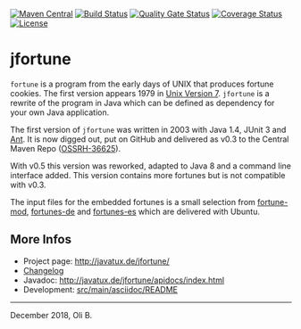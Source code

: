 [![Maven Central](https://maven-badges.herokuapp.com/maven-central/de.javatux.jfortune/jfortune/badge.svg)](https://maven-badges.herokuapp.com/maven-central/de.javatux.jfortune/jfortune)
[![Build Status](https://travis-ci.org/oboehm/jfortune.svg?branch=develop)](https://travis-ci.org/oboehm/jfortune)
[![Quality Gate Status](https://sonarcloud.io/api/project_badges/measure?project=de.javatux.jfortune%3Ajfortune%3Adevelop&metric=alert_status)](https://sonarcloud.io/dashboard?id=de.javatux.jfortune%3Ajfortune%3Adevelop)
[![Coverage Status](https://coveralls.io/repos/github/oboehm/jfortune/badge.svg?branch=develop)](https://coveralls.io/github/oboehm/jfortune)
[![License](https://img.shields.io/badge/License-Apache%202.0-blue.svg)](http://www.apache.org/licenses/LICENSE-2.0.html)

# jfortune

`fortune` is a program from the early days of UNIX that produces fortune cookies.
The first version appears 1979 in [Unix Version 7](https://en.wikipedia.org/wiki/Version_7_Unix).
`jfortune` is a rewrite of the program in Java which can be defined as dependency for your own Java application.

The first version of `jfortune` was written in 2003 with Java 1.4, JUnit 3 and [Ant](http://ant.apache.org/).
It is now digged out, put on GitHub and delivered as v0.3 to the Central Maven Repo ([OSSRH-36625](https://issues.sonatype.org/browse/OSSRH-36625)).

With v0.5 this version was reworked, adapted to Java 8 and a command line interface added.
This version contains more fortunes but is not compatible with v0.3.

The input files for the embedded fortunes is a small selection from
[fortune-mod](https://github.com/shlomif/fortune-mod),
[fortunes-de](https://github.com/michaaa/fortunes-de) and
[fortunes-es](https://reposcope.com/package/fortunes-es)
which are delivered with Ubuntu.


## More Infos

* Project page: http://javatux.de/jfortune/
* [Changelog](CHANGELOG.md)  
* Javadoc: http://javatux.de/jfortune/apidocs/index.html
* Development: [src/main/asciidoc/README](src/main/asciidoc/README.adoc)

---
December 2018,
Oli B.
